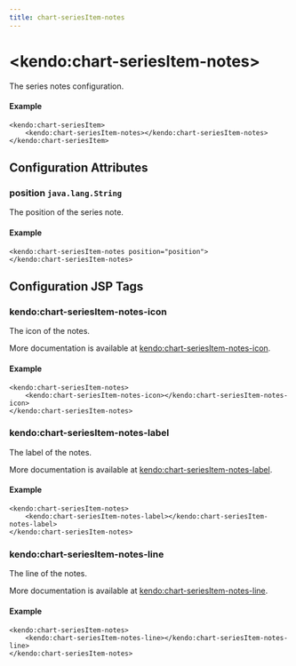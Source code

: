 ```yaml
---
title: chart-seriesItem-notes
---
```


# \<kendo:chart-seriesItem-notes\>

The series notes configuration.

#### Example
    <kendo:chart-seriesItem>
        <kendo:chart-seriesItem-notes></kendo:chart-seriesItem-notes>
    </kendo:chart-seriesItem>

## Configuration Attributes

### position `java.lang.String`

The position of the series note.

#### Example
    <kendo:chart-seriesItem-notes position="position">
    </kendo:chart-seriesItem-notes>


##  Configuration JSP Tags

### kendo:chart-seriesItem-notes-icon

The icon of the notes.

More documentation is available at [kendo:chart-seriesItem-notes-icon](/kendo-ui/api/wrappers/jsp/chart/seriesitem-notes-icon).

#### Example

    <kendo:chart-seriesItem-notes>
        <kendo:chart-seriesItem-notes-icon></kendo:chart-seriesItem-notes-icon>
    </kendo:chart-seriesItem-notes>

### kendo:chart-seriesItem-notes-label

The label of the notes.

More documentation is available at [kendo:chart-seriesItem-notes-label](/kendo-ui/api/wrappers/jsp/chart/seriesitem-notes-label).

#### Example

    <kendo:chart-seriesItem-notes>
        <kendo:chart-seriesItem-notes-label></kendo:chart-seriesItem-notes-label>
    </kendo:chart-seriesItem-notes>

### kendo:chart-seriesItem-notes-line

The line of the notes.

More documentation is available at [kendo:chart-seriesItem-notes-line](/kendo-ui/api/wrappers/jsp/chart/seriesitem-notes-line).

#### Example

    <kendo:chart-seriesItem-notes>
        <kendo:chart-seriesItem-notes-line></kendo:chart-seriesItem-notes-line>
    </kendo:chart-seriesItem-notes>

